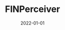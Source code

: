 ---
title: "FINPerceiver"
externalUrl: "https://github.com/WarwickAI/fin-perceiver"
date: 2022-01-01
summary: "📈 Fine-tuned Perceiver IO model for financial sentiment analysis"
showReadingTime: false
_build:
  render: "never"
---